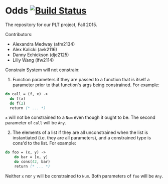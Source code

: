 # Odds [![Build Status][build image]][build link]

[build image]: https://travis-ci.org/odds-lang/odds.svg?branch=master
[build link]: https://travis-ci.org/odds-lang/odds

The repository for our PLT project, Fall 2015.

Contributors:
- Alexandra Medway (afm2134)
- Alex Kalicki (avk2116)
- Danny Echickson (dje2125)
- Lilly Wang (lfw2114)


Constrain System will not constrain:

1) Function parameters if they are passed to a function that is itself a
parameter prior to that function's args being constrained. For example:
```ocaml 
do call = (f, x) ->
  do f(x)
  do f(2)
  return (* ... *)
```
`x` will not be constrained to a `Num` even though it ought to be. The second 
parameter of `call` will be `Any`.

2) The elements of a list if they are all unconstrained when the list is 
instantiated (i.e. they are all parameters), and a constrained type is cons'd
to the list. For example:
```ocaml
do foo = (x, y) ->
    do bar = [x, y]
    do cons(42, bar)
    return (* ... *)
```
Neither `x` nor `y` will be constrained to `Num`. Both parameters of `foo` will
be `Any`.
